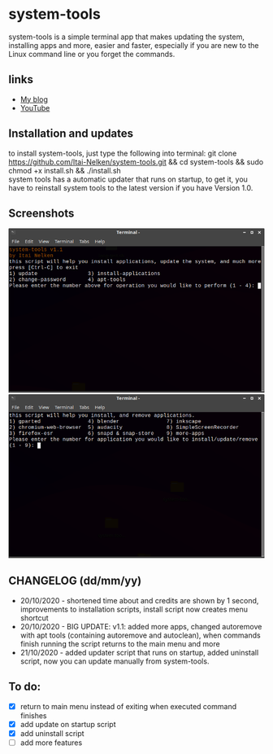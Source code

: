 # system-tools

system-tools is a simple terminal app that makes updating the system, installing apps and more, easier and faster, especially if you are new to the Linux command line or you forget the commands.

## links

* [My blog](https://thepisite.blogspot.com/)
* [YouTube](https://youtube.com/channel/UCM4Fo6ncNybS1xhJHnWSODg)

## Installation and updates

to install system-tools, just type the following into terminal:
git clone https://github.com/Itai-Nelken/system-tools.git && cd system-tools && sudo chmod +x install.sh && ./install.sh<br>
system tools has a automatic updater that runs on startup, to get it, you have to reinstall system tools to the latest version if you have Version 1.0.

## Screenshots

![system-tools1](screenshots/system-tools-1b.png)
![system-tools2](screenshots/system-tools-2a.png)


## CHANGELOG (dd/mm/yy)

 * 20/10/2020 - shortened time about and credits are shown by 1 second, improvements to installation scripts, install script now creates menu shortcut
 * 20/10/2020 - BIG UPDATE: v1.1: added more apps, changed autoremove with apt tools (containing autoremove and autoclean), when commands finish running the script returns to the main menu and more
 * 21/10/2020 - added updater script that runs on startup, added uninstall script, now you can update manually from system-tools.
  
## To do:

- [x] return to main menu instead of exiting when executed command finishes
- [x] add update on startup script
- [x] add uninstall script
- [ ] add more features
